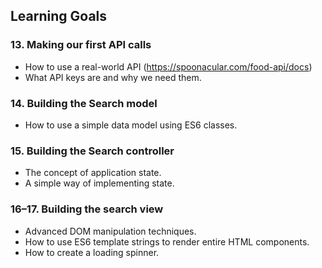 ## Learning Goals

### 13. Making our first API calls

-   How to use a real-world API (https://spoonacular.com/food-api/docs)
-   What API keys are and why we need them.

### 14. Building the Search model

-   How to use a simple data model using ES6 classes.

### 15. Building the Search controller

-   The concept of application state.
-   A simple way of implementing state.

### 16–17. Building the search view

-   Advanced DOM manipulation techniques.
-   How to use ES6 template strings to render entire HTML components.
-   How to create a loading spinner.
